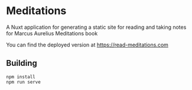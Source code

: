 # Meditations

A Nuxt application for generating a static site for reading and taking notes for Marcus Aurelius Meditations book

You can find the deployed version at https://read-meditations.com

## Building
```
npm install 
npm run serve 
```

